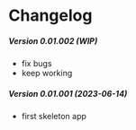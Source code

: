 Changelog
=========

##### Version 0.01.002 (WIP)
 * fix bugs
 * keep working

##### Version 0.01.001 (2023-06-14)
 * first skeleton app
